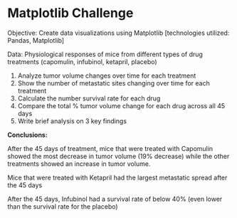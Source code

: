 # Matplotlib Challenge

Objective: Create data visualizations using Matplotlib [technologies utilized: Pandas, Matplotlib]

Data: Physiological responses of mice from different types of drug treatments (capomulin, infubinol, ketapril, placebo)

1. Analyze tumor volume changes over time for each treatment
2. Show the number of metastatic sites changing over time for each treatment
3. Calculate the number survival rate for each drug
4. Compare the total % tumor volume change for each drug across all 45 days
5. Write brief analysis on 3 key findings

<b> Conclusions: </b>

After the 45 days of treatment, mice that were treated with Capomulin showed the most decrease in tumor volume (19% decrease) while the other treatments showed an increase in tumor volume. 

Mice that were treated with Ketapril had the largest metastatic spread after the 45 days   

After the 45 days, Infubinol had a survival rate of below 40% (even lower than the survival rate for the placebo)
